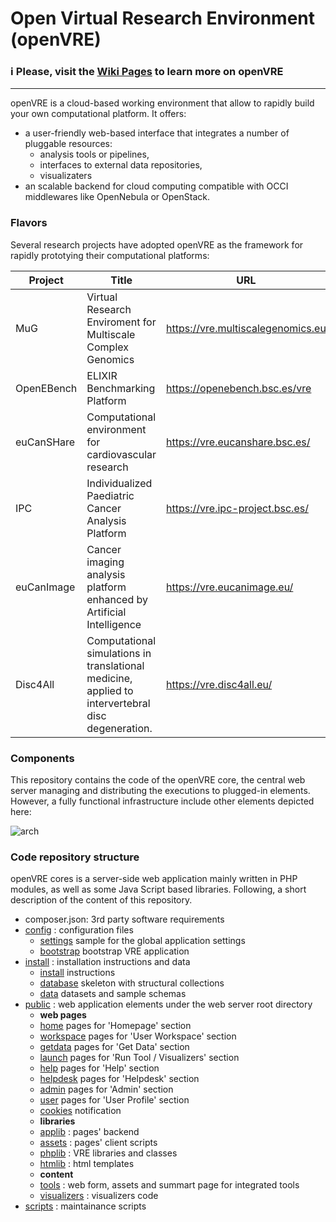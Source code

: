 Open Virtual Research Environment (openVRE)
=========

### :information_source: Please, visit the [Wiki Pages](https://github.com/inab/openVRE/wiki) to learn more on openVRE

___
openVRE is a cloud-based working environment that allow to rapidly build your own computational platform. It offers:
- a user-friendly web-based interface that integrates a number of pluggable resources:
	- analysis tools or pipelines,
	- interfaces to external data repositories,
	- visualizaters
- an scalable backend for cloud computing compatible with OCCI middlewares like OpenNebula or OpenStack.


### Flavors

Several research projects have adopted openVRE as the framework for rapidly prototying their computational platforms:

| Project     | Title | URL | Repository |
| ----------- | ----- | ----| -----------|
| MuG         | Virtual Research Enviroment for Multiscale Complex Genomics  | https://vre.multiscalegenomics.eu | [Code](https://github.com/Multiscale-Genomics/VRE) |
| OpenEBench  | ELIXIR Benchmarking Platform | https://openebench.bsc.es/vre | [Code](https://github.com/inab/openEBench_vre) |
| euCanSHare  | Computational environment for cardiovascular research | https://vre.eucanshare.bsc.es/ | [Code](https://github.com/euCanSHare/vre/) |
| IPC         | Individualized Paediatric Cancer Analysis Platform | https://vre.ipc-project.bsc.es/ |  [Code](https://gitlab.bsc.es/inb/ipc/openvre) |
| euCanImage  | Cancer imaging analysis platform enhanced by Artificial Intelligence| https://vre.eucanimage.eu/ |[Code](https://gitlab.bsc.es/inb/eucanimage/vre) |
| Disc4All    | Computational simulations in translational medicine, applied to intervertebral disc degeneration.|https://vre.disc4all.eu/ |[Code](https://gitlab.bsc.es/inb/eucanimage/vre) |




### Components

This repository contains the code of the openVRE core, the central web server managing and distributing the executions to plugged-in elements. However, a fully functional infrastructure include other elements depicted here:

![arch](https://github.com/inab/openVRE/raw/master/public/assets/layouts/layout/img/wiki/architecture_overview.png)


### Code repository structure

openVRE cores is a server-side web application mainly written in PHP modules, as well as some Java Script based libraries.  Following, a short description of the content of this repository. 

- composer.json: 3rd party software requirements
- [config](./config) : configuration files 
	- [settings](./config/globals.inc.php.sample) sample for the global application settings
	- [bootstrap](./config/bootstrap.php) bootstrap VRE application
- [install](./install) : installation instructions and data 
	- [install](./install/README.md) instructions
	- [database](./install/database) skeleton with structural collections
	- [data](./install/data) datasets and sample schemas
- [public](./public) : web application elements under the web server root directory
	- **web pages**
	- [home](./public/home) pages for 'Homepage' section
	- [workspace](./public/workspace) pages for 'User Workspace' section
	- [getdata](./public/getdata) pages for 'Get Data' section
	- [launch](./public/launch) pages for 'Run Tool / Visualizers' section
	- [help](./public/help) pages for 'Help' section
	- [helpdesk](./public/helpdesk) pages for 'Helpdesk' section
	- [admin](./public/admin) pages for 'Admin' section
	- [user](./public/user) pages for 'User Profile' section
	- [cookies](./public/cookies) notification
	- **libraries**
	- [applib](./public/applib) : pages' backend
	- [assets](./public/assets) : pages' client scripts
	- [phplib](./public/phplib) : VRE libraries and classes
	- [htmlib](./public/htmlib) : html templates
	- **content**
	- [tools](./public/tools) : web form, assets and summart page for integrated tools
	- [visualizers](./public/visualizers) : visualizers code
- [scripts](./scripts) : maintainance scripts
